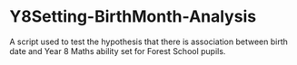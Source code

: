 # Y8Setting-BirthMonth-Analysis
A script used to test the hypothesis that there is association between birth date and Year 8 Maths ability set for Forest School pupils.
